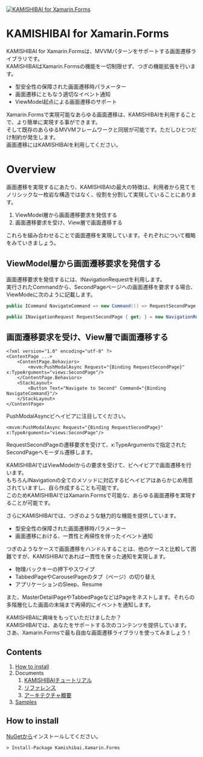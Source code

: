 [![KAMISHIBAI for Xamarin.Forms](https://raw.githubusercontent.com/nuitsjp/KAMISHIBAI/master/Images/logo_wide.png)](https://github.com/nuitsjp/KAMISHIBAI/blob/master/Xamarin/README-ja.md)

# KAMISHIBAI for Xamarin.Forms

KAMISHIBAI for Xamarin.Formsは、MVVMパターンをサポートする画面遷移ライブラリです。  
KAMISHIBAIはXamarin.Formsの機能を一切制限せず、つぎの機能拡張を行います。  

* 型安全性の保障された画面遷移時パラメーター  
* 画面遷移にともなう適切なイベント通知  
* ViewModel起点による画面遷移のサポート  

Xamarin.Formsで実現可能なあらゆる画面遷移は、KAMISHIBAIを利用することで、より簡単に実現する事ができます。  
そして既存のあらゆるMVVMフレームワークと同居が可能です。ただしひとつだけ制約が発生します。  
画面遷移にはKAMISHIBAIを利用してください。  

# Overview  

画面遷移を実現するにあたり、KAMISHIBAIの最大の特徴は、利用者から見てモノリシックな一枚岩な構造ではなく、役割を分割して実現していることにあります。  

1. ViewModel層から画面遷移要求を発信する  
2. 画面遷移要求を受け、View層で画面遷移する  

これらを組み合わせることで画面遷移を実現しています。それぞれについて概略をみていきましょう。

## ViewModel層から画面遷移要求を発信する  

画面遷移要求を発信するには、INavigationRequestを利用します。  
実行されたCommandから、SecondPageページへの画面遷移を要求する場合、ViewModeに次のように記載します。

```cs
public ICommand NavigateCommand => new Command(() => RequestSecondPage.RaiseAsync());

public INavigationRequest RequestSecondPage { get; } = new NavigationRequest();
```

## 画面遷移要求を受け、View層で画面遷移する

```xaml
<?xml version="1.0" encoding="utf-8" ?>
<ContentPage ...>
    <ContentPage.Behaviors>
        <mvvm:PushModalAsync Request="{Binding RequestSecondPage}" x:TypeArguments="views:SecondPage"/>
    </ContentPage.Behaviors>
    <StackLayout>
        <Button Text="Navigate to Second" Command="{Binding NavigateCommand}"/>
    </StackLayout>
</ContentPage>
```
PushModalAsyncビヘイビアに注目してください。  

```xaml
<mvvm:PushModalAsync Request="{Binding RequestSecondPage}" x:TypeArguments="views:SecondPage"/>
```
RequestSecondPageの遷移要求を受けて、x:TypeArgumentsで指定されたSecondPageへモーダル遷移します。  

KAMISHIBAIではViewModelからの要求を受けて、ビヘイビアで画面遷移を行います。  
もちろんINavigationの全てのメソッドに対応するビヘイビアはあらかじめ用意されていますし、自ら作成することも可能です。  
このためKAMISHIBAIではXamarin.Formsで可能な、あらゆる画面遷移を実現することが可能です。  

さらにKAMISHIBAIでは、つぎのような魅力的な機能を提供しています。  

* 型安全性の保障された画面遷移時パラメーター  
* 画面遷移における、一貫性と再帰性を伴ったイベント通知  

つぎのようなケースで画面遷移をハンドルすることは、他のケースと比較して困難ですが、KAMISHIBAIであれば一貫性を保った通知を実現します。  

* 物理バックキーの押下やスワイプ
* TabbedPageやCarouselPageのタブ（ページ）の切り替え  
* アプリケーションのSleep、Resume  

また、MasterDetailPageやTabbedPageなどはPageをネストします。それらの多階層化した画面の末端まで再帰的にイベントを通知します。  

KAMISHIBAIに興味をもっていただけましたか？  
KAMISHIBAIでは、あなたをサポートする次のコンテンツを提供しています。  
さあ、Xamarin.Formsで最も自由な画面遷移ライブラリを使ってみましょう！  

## Contents

1. [How to install](#how-to-install)
2. Documents
    1. [KAMISHIBAIチュートリアル](Document/1-Hello-KAMISHIBAI-ja.md)  
    2. [リファレンス](Document/2-Reference-ja.md)
    2. [アーキテクチャ概要](Document/3-Architecture-Overview-ja.md)
3. [Samples](https://github.com/nuitsjp/KAMISHIBAI-Samples)

## How to install  

[NuGetから](https://www.nuget.org/packages/Kamishibai.Xamarin.Forms)インストールしてください。

```txt
> Install-Package Kamishibai.Xamarin.Forms
```
